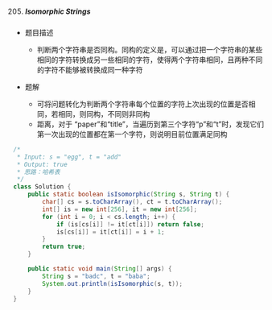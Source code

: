 205. ##### Isomorphic Strings

- 题目描述
  - 判断两个字符串是否同构。同构的定义是，可以通过把一个字符串的某些相同的字符转换成另一些相同的字符，使得两个字符串相同，且两种不同的字符不能够被转换成同一种字符

- 题解
  - 可将问题转化为判断两个字符串每个位置的字符上次出现的位置是否相同，若相同，则同构，不同则非同构
  - 距离，对于 “paper”和“title”，当遍历到第三个字符“p”和“t”时，发现它们第一次出现的位置都在第一个字符，则说明目前位置满足同构

```java
/*
 * Input: s = "egg", t = "add"
 * Output: true
 * 思路：哈希表
 */
class Solution {
    public static boolean isIsomorphic(String s, String t) {
        char[] cs = s.toCharArray(), ct = t.toCharArray();
        int[] is = new int[256], it = new int[256];
        for (int i = 0; i < cs.length; i++) {
            if (is[cs[i]] != it[ct[i]]) return false;
            is[cs[i]] = it[ct[i]] = i + 1;
        }
        return true;
    }

    public static void main(String[] args) {
        String s = "badc", t = "baba";
        System.out.println(isIsomorphic(s, t));
    }
}
```

